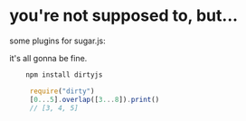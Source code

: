 you're not supposed to, but...
==========================

some plugins for sugar.js:

it's all gonna be fine.

```javascript
    npm install dirtyjs
```

```javascript
     require("dirty")
     [0...5].overlap([3...8]).print()
     // [3, 4, 5]
```